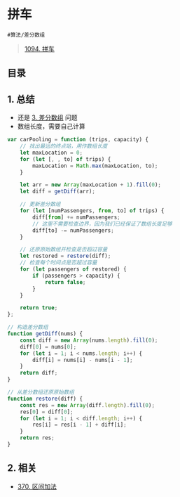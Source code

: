 
# 拼车

`#算法/差分数组` 

> [1094. 拼车](https://leetcode.cn/problems/car-pooling/)


## 目录
<!-- toc -->
 ## 1. 总结 

- 还是 [3. 差分数组](/post/mLhNBj7r.html) 问题
- 数组长度，需要自己计算


```javascript hl:5,14
var carPooling = function (trips, capacity) {
    // 找出最远的终点站，用作数组长度
    let maxLocation = 0;
    for (let [, , to] of trips) {
        maxLocation = Math.max(maxLocation, to);
    }

    let arr = new Array(maxLocation + 1).fill(0);
    let diff = getDiff(arr);

    // 更新差分数组
    for (let [numPassengers, from, to] of trips) {
        diff[from] += numPassengers;
        // 这里不需要检查边界，因为我们已经保证了数组长度足够
        diff[to] -= numPassengers;
    }

    // 还原原始数组并检查是否超过容量
    let restored = restore(diff);
    // 检查每个时间点是否超过容量
    for (let passengers of restored) {
        if (passengers > capacity) {
            return false;
        }
    }

    return true;
};

// 构造差分数组
function getDiff(nums) {
    const diff = new Array(nums.length).fill(0);
    diff[0] = nums[0];
    for (let i = 1; i < nums.length; i++) {
        diff[i] = nums[i] - nums[i - 1];
    }
    return diff;
}

// 从差分数组还原原始数组
function restore(diff) {
    const res = new Array(diff.length).fill(0);
    res[0] = diff[0];
    for (let i = 1; i < diff.length; i++) {
        res[i] = res[i - 1] + diff[i];
    }
    return res;
}

```

## 2. 相关

- [370. 区间加法](/post/anmOAq5K.html)